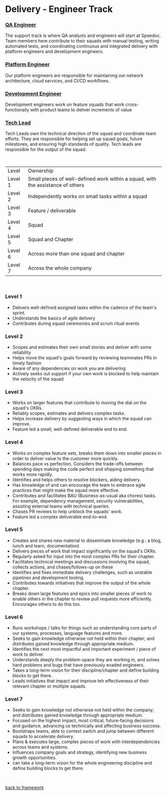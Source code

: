 # Delivery - Engineer Track
### [QA Engineer](individual-contributors/qa.md)
The support track is where QA analysts and engineers will start at Speedoc. Team members here contribute to their squads with manual testing, writing automated tests, and coordinating continuous and integrated delivery with platform engineers and development engineers.
### [Platform Engineer](individual-contributors/platform.md)
Our platform engineers are responsible for maintaining our network architecture, cloud services, and CI/CD workflows.
### [Development Engineer](individual-contributors/development.md)
Development engineers work on feature squads that work cross-functionally with product teams to deliver increments of value
### [Tech Lead](individual-contributors/tech-lead.md)
Tech Leads own the technical direction of the squad and coordinate team efforts. They are responsible for helping set up squad goals, future milestones, and ensuring high standards of quality. Tech leads are responsible for the output of the squad.


<br>

<table>
  <tr>
    <td>Level</td>
    <td>Ownership</td>
  </tr>
  <tr>
    <td>Level 1</td>
    <td>Small pieces of well-defined work within a squad, with the assistance of others</td>
  </tr>
  <tr>
    <td>Level 2</td>
    <td>Independently works on small tasks within a squad</td>
  </tr>
  <tr>
    <td>Level 3</td>
    <td>Feature / deliverable</td>
  </tr>
  <tr>
    <td>Level 4</td>
    <td>Squad</td>
  </tr>
  <tr>
    <td>Level 5</td>
    <td>Squad and Chapter</td>
  </tr>
  <tr>
    <td>Level 6</td>
    <td>Across more than one squad and chapter</td>
  </tr>
  <tr>
    <td>Level 7</td>
    <td>Across the whole company</td>
  </tr>
</table>
<br>

### Level 1
<ul>
  <li>Delivers well-defined assigned tasks within the cadence of the team's sprint.</li>
  <li>Understands the basics of agile delivery</li>
  <li>Contributes during squad ceremonies and scrum ritual events</li>
</uL>

### Level 2
<ul>
  <li>Scopes and estimates their own small stories and deliver with some reliability</li>
  <li>Helps move the squad's goals forward by reviewing teammates PRs in  timely fashion</li>
  <li>Aware of any dependencies on work you are delivering</li>
  <li>Actively seeks out support if your own work is blocked to help maintain the velocity of the squad</li>
</ul>  
  
  ### Level 3  
  <ul>
    <li>Works on larger features that contribute to moving the dial on the squad's OKRs.</li>
    <li>Reliably scopes, estimates and delivers complex tasks.</li>
    <li>Helps increase delivery by suggesting ways in which the squad can improve.</li>
    <li>Feature led a small, well-defined deliverable end to end.</li>
  </ul>

  ### Level 4
  <ul>
    <li>Works on complex feature sets, breaks them down into smaller pieces in order to deliver value to the customer more quickly.</li>
    <li>Balances pace vs perfection. Considers the trade-offs between spending days making the code perfect and shipping something that works more rapidly.</li>
    <li>Identifies and helps others to resolve blockers, aiding delivery.</li>
    <li>Has knowledge of and can encourage the team to embrace agile practices that might make the squad more effective.</li>
    <li>Contributes and facilitates BAU (Business-as-usual aka chores) tasks. For example, dependency management, security vulnerabilities, assisting external teams with technical queries.</li>
    <li>Chases PR reviews to help unblock the squads' work.</li>
    <li>Feature led a complex deliverable end-to-end.</li>
  </ul>

  ### Level 5
  <ul>
    <li>Creates and shares new material to disseminate knowledge (e.g.: a blog, lunch and learn, documentation)</li>
    <li>Delivers pieces of work that impact significantly on the squad's OKRs.</li>
    <li>Regularly asked for input into the most complex PRs for their chapter.</li>
    <li>Facilitates technical meetings and discussions involving the squad, collects actions, and chases/follows-up on these</li>
    <li>Identifies and fixes immediate delivery challenges, such as unstable pipelines and development tooling.</li>
    <li>Contributes towards initiatives that improve the output of the whole chapter.</li>
    <li>Breaks down large features and epics into smaller pieces of work to enable others in the chapter to review pull requests more efficiently. Encourages others to do this too.</li>
  </ul>

  ### Level 6
  <ul>
    <li>Runs workshops / talks for things such as understanding core parts of our systems, processes, language features and more.</li>
    <li>Seeks to gain knowledge otherwise not held within their chapter; and distributes gained knowledge through appropriate medium.</li>
    <li>Identifies the next most impactful and important experiment / piece of work to deliver.</li>
    <li>Understands deeply the problem-space they are working in, and solves hard problems and bugs that have previously evaded engineers.</li>
    <li>Takes a long-term vision for their discipline/chapter and define building blocks to get there.</li>
    <li>Leads initiatives that impact and improve teh effectiveness of their relevant chapter or multiple squads.</li>
  </ul>

  ### Level 7
  <ul>
    <li>Seeks to gain knowledge not otherwise not held within the company; and distributes gained knowledge through appropriate medium.</li>
    <li>Focused on the highest impact, most critical, future-facing decisions and guidance, advancing us technically and affecting business success.</li>
    <li>Bootstraps teams, able to context switch and jump between different squads to accelerate delivery.</li>
    <li>Plans & executes large, complex pieces of work with interdependencies across teams and systems.</li>
    <li>Influences company  goals and strategy, identifying new business growth opportunities.</li>
    <li>can take a long-term vision for the whole engineering discipline and define building blocks to get there.</li>
  </ul>


<br>

[back to framework](../framework.md)